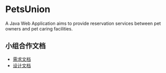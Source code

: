 # PetsUnion
A Java Web Application aims to provide reservation services between pet owners and pet caring facilities.

## 小组合作文档
* <a href="https://shimo.im/docs/qvsO0f5eoU0WO3Tl">需求文档</a>
* <a href="https://shimo.im/docs/cc7fd6d0e5864251">设计文档</a>
